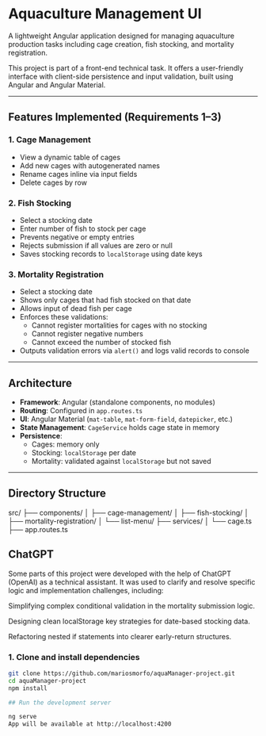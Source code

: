 #  Aquaculture Management UI

A lightweight Angular application designed for managing aquaculture production tasks including cage creation, fish stocking, and mortality registration.

This project is part of a front-end technical task. It offers a user-friendly interface with client-side persistence and input validation, built using Angular and Angular Material.

---

##  Features Implemented (Requirements 1–3)

### 1. Cage Management
- View a dynamic table of cages
- Add new cages with autogenerated names
- Rename cages inline via input fields
- Delete cages by row

### 2. Fish Stocking
- Select a stocking date
- Enter number of fish to stock per cage
- Prevents negative or empty entries
- Rejects submission if all values are zero or null
- Saves stocking records to `localStorage` using date keys

### 3. Mortality Registration
- Select a stocking date
- Shows only cages that had fish stocked on that date
- Allows input of dead fish per cage
- Enforces these validations:
  - Cannot register mortalities for cages with no stocking
  - Cannot register negative numbers
  - Cannot exceed the number of stocked fish
- Outputs validation errors via `alert()` and logs valid records to console

---

## Architecture

- **Framework**: Angular (standalone components, no modules)
- **Routing**: Configured in `app.routes.ts`
- **UI**: Angular Material (`mat-table`, `mat-form-field`, `datepicker`, etc.)
- **State Management**: `CageService` holds cage state in memory
- **Persistence**:
  - Cages: memory only
  - Stocking: `localStorage` per date
  - Mortality: validated against `localStorage` but not saved

---

## Directory Structure

src/
├── components/
│ ├── cage-management/
│ ├── fish-stocking/
│ ├── mortality-registration/
│ └── list-menu/
├── services/
│ └── cage.ts
├── app.routes.ts

## ChatGPT
Some parts of this project were developed with the help of ChatGPT (OpenAI) as a technical assistant. It was used to clarify and resolve specific logic and implementation challenges, including:

Simplifying complex conditional validation in the mortality submission logic.

Designing clean localStorage key strategies for date-based stocking data.

Refactoring nested if statements into clearer early-return structures.


### 1. Clone and install dependencies

```bash
git clone https://github.com/mariosmorfo/aquaManager-project.git
cd aquaManager-project
npm install

## Run the development server

ng serve 
App will be available at http://localhost:4200